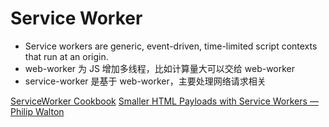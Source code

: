 # Service Worker

- Service workers are generic, event-driven, time-limited script contexts that run at an origin.
- web-worker 为 JS 增加多线程，比如计算量大可以交给 web-worker
- service-worker 是基于 web-worker，主要处理网络请求相关

[ServiceWorker Cookbook](https://serviceworke.rs/)
[Smaller HTML Payloads with Service Workers — Philip Walton](https://philipwalton.com/articles/smaller-html-payloads-with-service-workers/)
